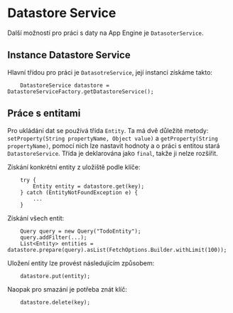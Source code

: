 # Datastore Service #

Další možností pro práci s daty na App Engine je `DatasoterService`.

## Instance Datastore Service ##
Hlavní třídou pro práci je `DatasotreService`, její instanci získáme takto:
```
    DatastoreService datastore = DatastoreServiceFactory.getDatastoreService();
```

## Práce s entitami ##
Pro ukládání dat se používá třída `Entity`. Ta má dvě důležité metody: `setProperty(String propertyName, Object value)` a `getProperty(String propertyName)`, pomocí nich lze nastavit hodnoty a o práci s entitou stará `DatastoreService`. Třída je deklarována jako `final`, takže ji nelze rozšířit.

Získání konkrétní entity z uložiště podle klíče:
```
    try {
        Entity entity = datastore.get(key);
    } catch (EntityNotFoundException e) {
        ...
    }
```

Získání všech entit:
```
    Query query = new Query("TodoEntity");
    query.addFilter(...);
    List<Entity> entities = datastore.prepare(query).asList(FetchOptions.Builder.withLimit(100));
```

Uložení entity lze provést následujícím způsobem:
```
    datastore.put(entity);
```

Naopak pro smazání je potřeba znát klíč:
```
    datastore.delete(key);
```